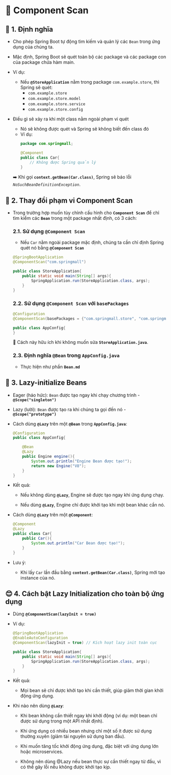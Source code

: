 # 🌱 Component Scan
## **📌 1. Định nghĩa**
- Cho phép Spring Boot tự động tìm kiếm và quản lý các `Bean` trong ứng dụng của chúng ta.

- Mặc định, Spring Boot sẽ quét toàn bộ các package và các package con của package chứa hàm main.

- Ví dụ:
    - Nếu **`@StoreApplication`** nằm trong package `com.example.store`, thì Spring sẽ quét:
        - `com.example.store`
        - `com.example.store.model`
        - `com.example.store.service`
        - `com.example.store.config`

- Điều gì sẽ xảy ra khi một class nằm ngoài phạm vi quét
    - Nó sẽ không được quét và Spring sẽ không biết đến class đó
    - Ví dụ:
        ```java
        package com.springmall;

        @Component
        public class Car{
            // Không được Spring quản lý
        }
        ```
    ➡️ Khi gọi **`context.getBean(Car.class)`**, Spring sẽ báo lỗi *`NoSuchBeanDefinitionException`*.

## **🔹 2. Thay đổi phạm vi Component Scan**
- Trong trường hợp muốn tùy chỉnh cấu hình cho **`Component Scan`** để chỉ tìm kiểm các **`Bean`** trong một package nhất định, có 3 cách:

    ### 2.1. Sử dụng **`@Component Scan`**
    - Nếu `Car` nằm ngoài package mặc định, chúng ta cần chỉ định Spring quét nó bằng **`@Component Scan`**
    ```java
    @SpringBootApplication
    @ComponentScan("com.springmall")

    public class StoreApplication{
        public static void main(String[] args){
            SpringApplication.run(StoreApplication.class, args);
        }
    }
    ```
    ### 2.2. Sử dụng **`@Component Scan`** với `basePackages`
    ```java
    @Configuration
    @ComponentScan(basePackages = {"com.springmall.store", "com.springmall"})

    public class AppConfig{
    }
    ```
    📌 Cách này hữu ích khi không muốn sửa **`StoreApplication.java`**.

    ### 2.3. Định nghĩa **`@Bean`** trong **`AppConfig.java`**
    - Thực hiện như phần **`Bean.md`**

## **🌿 3. Lazy-initialize Beans**
- Eager (háo hức): `Bean` được tạo ngay khi chạy chương trình - **`@Scope("singleton")`**

- Lazy (lười): `Bean` được tạo ra khi chúng ta gọi đến nó - **`@Scope("prototype")`**

- Cách dùng **`@Lazy`** trên một **`@Bean`** trong **`AppConfig.java`**:
    ```java
    @Configuration
    public class AppConfig{

        @Bean
        @Lazy
        public Engine engine(){
            System.out.println("Engine Bean được tạo!");
            return new Engine("V8");
        }
    }
    ```
- Kết quả:
    - Nếu không dùng **`@Lazy`**, Engine sẽ được tạo ngay khi ứng dụng chạy.

    - Nếu dùng **`@Lazy`**, Engine chỉ được khởi tạo khi một bean khác cần nó.

- Cách dùng **`@Lazy`** trên một **`@Component`**:
    ```java
    @Component
    @Lazy
    public class Car{
        public Car(){
            System.out.println("Car Bean được tạo!");
        }
    }
    ```
- Lưu ý:
    - Khi lấy `Car` lần đầu bằng **`context.getBean(Car.class)`**, Spring mới tạo instance của nó.

##  **😊 4. Cách bật Lazy Initialization cho toàn bộ ứng dụng**
- Dùng **`@ComponentScan(lazyInit = true)`**
- Ví dụ:
    ```java
    @SpringBootApplication
    @EnableAutoConfiguration
    @ComponentScan(lazyInit = true) // Kích hoạt lazy init toàn cục

    public class StoreApplication{
        public static void main(String[] args){
            SpringApplication.run(StoreApplication.class, args);
        }
    }
    ```
- Kết quả:
    - Mọi bean sẽ chỉ được khởi tạo khi cần thiết, giúp giảm thời gian khởi động ứng dụng.
- Khi nào nên dùng **`@Lazy`**:
    
    - Khi bean không cần thiết ngay khi khởi động (ví dụ: một bean chỉ được sử dụng trong một API nhất định).

    - Khi ứng dụng có nhiều bean nhưng chỉ một số ít được sử dụng thường xuyên (giảm tài nguyên sử dụng ban đầu).

    - Khi muốn tăng tốc khởi động ứng dụng, đặc biệt với ứng dụng lớn hoặc microservices.

    - Không nên dùng @Lazy nếu bean thực sự cần thiết ngay từ đầu, vì có thể gây lỗi nếu không được khởi tạo kịp.